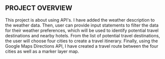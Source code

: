 ## **PROJECT OVERVIEW**
This project is about using API's. I have added the weather description to the weather data. Then, user can provide input statements to filter the data for their weather preferences, which will be used to identify potential travel destinations and nearby hotels. From the list of potential travel destinations, the user will choose four cities to create a travel itinerary. Finally, using the Google Maps Directions API, I have created a travel route between the four cities as well as a marker layer map.
